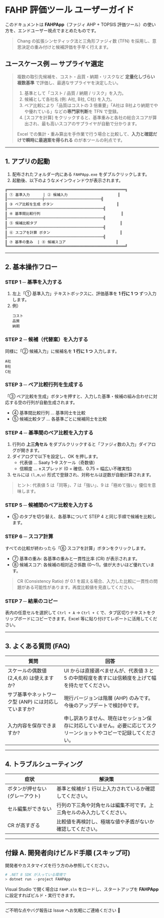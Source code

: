 # FAHP 評価ツール  ユーザーガイド

このドキュメントは **FAHPApp**（ファジィ AHP + TOPSIS 評価ツール）の使い方を、エンドユーザー視点でまとめたものです。

> Chang の拡張シンセティック法と三角形ファジィ数 (TFN) を採用し、意思決定の重み付けと候補評価を手早く行えます。

## ユースケース例 — サプライヤ選定

> 複数の取引先候補を、コスト・品質・納期・リスクなど **定量化しづらい複数基準** で評価し、最適なサプライヤを決定したい。
>
> 1. 基準として「コスト / 品質 / 納期 / リスク」を入力。
> 2. 候補として各社名 (例: A社, B社, C社) を入力。
> 3. ペア比較により「品質はコストの 3 倍重要」「A社は B社より納期でやや優れている」などの**専門家判断**を TFN で登録。
> 4. [スコアを計算] をクリックすると、基準重みと各社の総合スコアが算出され、最も高いスコアのサプライヤが自動で分かります。
>
> Excel での集計・重み算出を手作業で行う場合と比較して、**入力と確認だけで瞬時に最適案を得られる** のが本ツールの利点です。

---

## 1. アプリの起動

1. 配布されたフォルダー内にある `FAHPApp.exe` をダブルクリックします。
2. 起動後、以下のようなメインウィンドウが表示されます。

```
╔══════════════════════════════════════════════════════╗
║ ① 基準入力      | ② 候補入力                       ║
║────────────────┼──────────────────────────╣
║ ③ ペア比較を生成 ボタン                             ║
║────────────────────────────────────────────╣
║ ④ 基準間比較行列                                     ║
║────────────────────────────────────────────╣
║ ⑤ 候補比較タブ                                      ║
║────────────────────────────────────────────╣
║ ⑥ スコアを計算 ボタン                                ║
║────────────────────────────────────────────╣
║ ⑦ 基準の重み  | ⑧ 候補スコア                       ║
╚══════════════════════════════════════════════════════╝
```

---

## 2. 基本操作フロー

### STEP 1 ─ 基準を入力する

1. 左上「① 基準入力」テキストボックスに、評価基準を **1 行に 1 つ** ずつ入力します。
2. 例）
   ```
   コスト
   品質
   納期
   ```

### STEP 2 ─ 候補（代替案）を入力する

同様に「② 候補入力」に候補名を **1 行に 1 つ** 入力します。

```
A社
B社
C社
```

### STEP 3 ─ ペア比較行列を生成する

「③ ペア比較を生成」ボタンを押すと、入力した基準・候補の組み合わせに対応する空の行列が自動生成されます。

* ④ 基準間比較行列 … 基準同士を比較
* ⑤ 候補比較タブ … 各基準ごとに候補同士を比較

### STEP 4 ─ 基準間のペア比較を入力する

1. 行列の **上三角セル** をダブルクリックすると「ファジィ数の入力」ダイアログが開きます。
2. ダイアログで以下を設定し、OK を押します。
   * 代表値 … Saaty 1–9 スケール（奇数値）
   * 信頼度 … ±スプレッド (0 = 確信、0.75 = 幅広い不確実性)
3. セルには `(l,m,u)` 形式で登録され、対称セルは逆数が自動計算されます。

> ヒント: 代表値 5 は「同等」、7 は「強い」、9 は「極めて強い」優位を意味します。

### STEP 5 ─ 候補間のペア比較を入力する

* ⑤ のタブを切り替え、各基準について STEP 4 と同じ手順で候補を比較します。

### STEP 6 ─ スコア計算

すべての比較が終わったら「⑥ スコアを計算」ボタンをクリックします。

* ⑦ 基準の重み: 各基準の重みと一貫性比率 (CR) が表示されます。
* ⑧ 候補スコア: 各候補の相対近さ係数 (0〜1)。値が大きいほど優れています。

> CR (Consistency Ratio) が 0.1 を超える場合、入力した比較に一貫性の問題がある可能性があります。再度比較値を見直してください。

### STEP 7 ─ 結果のコピー

表内の任意セルを選択して `Ctrl + A` → `Ctrl + C` で、タブ区切りテキストをクリップボードにコピーできます。Excel 等に貼り付けてレポートに活用してください。

---

## 3. よくある質問 (FAQ)

| 質問 | 回答 |
| ---- | ---- |
| スケールの偶数値 (2,4,6,8) は使えますか? | UI からは直接選べませんが、代表値 3 と 5 の中間程度を表すには信頼度を上げて幅を持たせてください。 |
| サブ基準やネットワーク型 (ANP) には対応していますか? | 現行バージョンは階層 (AHP) のみです。今後のアップデートで検討中です。 |
| 入力内容を保存できますか? | 申し訳ありません、現在はセッション保存に対応していません。必要に応じてスクリーンショットやコピーで記録してください。 |

---

## 4. トラブルシューティング

| 症状 | 解決策 |
| ---- | ---- |
| ボタンが押せない (グレーアウト) | 基準と候補が 1 行以上入力されているか確認してください。 |
| セル編集ができない | 行列の下三角や対角セルは編集不可です。上三角セルのみ入力してください。 |
| CR が高すぎる | 比較値を再検討し、極端な値や矛盾がないか確認してください。 |

---

## 付録 A. 開発者向けビルド手順 (スキップ可)

開発者やカスタマイズを行う方のみ参照してください。

```powershell
# .NET 8 SDK が入っている環境で
> dotnet run --project FAHPApp
```

Visual Studio で開く場合は `FAHP.sln` をロードし、スタートアップを **FAHPApp** に設定すればビルド・実行できます。

---

ご不明な点やバグ報告は Issue へお気軽にご連絡ください 🙌 